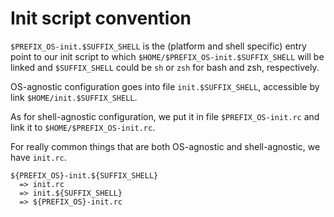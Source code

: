 # Init script convention

`$PREFIX_OS-init.$SUFFIX_SHELL` is the (platform and shell specific) entry
point to our init script to which `$HOME/$PREFIX_OS-init.$SUFFIX_SHELL` will be
linked and `$SUFFIX_SHELL` could be `sh` or `zsh` for bash and zsh,
respectively.

OS-agnostic configuration goes into file `init.$SUFFIX_SHELL`, accessible
by link `$HOME/init.$SUFFIX_SHELL`.

As for shell-agnostic configuration, we put it in file
`$PREFIX_OS-init.rc` and link it to `$HOME/$PREFIX_OS-init.rc`.

For really common things that are both OS-agnostic and shell-agnostic, we have
`init.rc`.

```
${PREFIX_OS}-init.${SUFFIX_SHELL}
  => init.rc
  => init.${SUFFIX_SHELL}
  => ${PREFIX_OS}-init.rc
```
